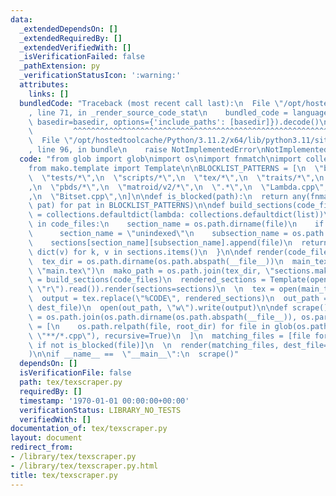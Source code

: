 ```yaml
---
data:
  _extendedDependsOn: []
  _extendedRequiredBy: []
  _extendedVerifiedWith: []
  _isVerificationFailed: false
  _pathExtension: py
  _verificationStatusIcon: ':warning:'
  attributes:
    links: []
  bundledCode: "Traceback (most recent call last):\n  File \"/opt/hostedtoolcache/Python/3.11.2/x64/lib/python3.11/site-packages/onlinejudge_verify/documentation/build.py\"\
    , line 71, in _render_source_code_stat\n    bundled_code = language.bundle(stat.path,\
    \ basedir=basedir, options={'include_paths': [basedir]}).decode()\n          \
    \         ^^^^^^^^^^^^^^^^^^^^^^^^^^^^^^^^^^^^^^^^^^^^^^^^^^^^^^^^^^^^^^^^^^^^^^^^^^^^^^^^^\n\
    \  File \"/opt/hostedtoolcache/Python/3.11.2/x64/lib/python3.11/site-packages/onlinejudge_verify/languages/python.py\"\
    , line 96, in bundle\n    raise NotImplementedError\nNotImplementedError\n"
  code: "from glob import glob\nimport os\nimport fnmatch\nimport collections\n\n\
    from mako.template import Template\n\nBLOCKLIST_PATTERNS = [\n  \"bits/*\",\n\
    \  \"tests/*\",\n  \"scripts/*\",\n  \"tex/*\",\n  \"traits/*\",\n  \"utils/*\"\
    ,\n  \"pbds/*\",\n  \"matroid/v2/*\",\n  \".*\",\n  \"Lambda.cpp\",\n  \"HashMap.cpp\"\
    ,\n  \"Bitset.cpp\",\n]\n\ndef is_blocked(path):\n  return any(fnmatch.fnmatch(path,\
    \ pat) for pat in BLOCKLIST_PATTERNS)\n\ndef build_sections(code_files):\n  sections\
    \ = collections.defaultdict(lambda: collections.defaultdict(list))\n  for file\
    \ in code_files:\n    section_name = os.path.dirname(file)\n    if not section_name:\n\
    \      section_name = \"unindexed\"\n    subsection_name = os.path.splitext(os.path.basename(file))[0]\n\
    \    sections[section_name][subsection_name].append(file)\n  return {\n    k:\
    \ dict(v) for k, v in sections.items()\n  }\n\ndef render(code_files, dest_file):\n\
    \  tex_dir = os.path.dirname(os.path.abspath(__file__))\n  main_tex = os.path.join(tex_dir,\
    \ \"main.tex\")\n  mako_path = os.path.join(tex_dir, \"sections.mako\")\n\n  sections\
    \ = build_sections(code_files)\n  rendered_sections = Template(open(mako_path,\
    \ \"r\").read()).render(sections=sections)\n  \n  tex = open(main_tex, \"r\").read()\n\
    \  output = tex.replace(\"%CODE\", rendered_sections)\n  out_path = os.path.join(tex_dir,\
    \ dest_file)\n  open(out_path, \"w\").write(output)\n\ndef scrape():\n  root_dir\
    \ = os.path.join(os.path.dirname(os.path.abspath(__file__)), os.pardir)\n  candidate_files\
    \ = [\n    os.path.relpath(file, root_dir) for file in glob(os.path.join(root_dir,\
    \ \"**/*.cpp\"), recursive=True)\n  ]\n  matching_files = [file for file in candidate_files\
    \ if not is_blocked(file)]\n  \n  render(matching_files, dest_file=\"result.tex\"\
    )\n\nif __name__ ==  \"__main__\":\n  scrape()"
  dependsOn: []
  isVerificationFile: false
  path: tex/texscraper.py
  requiredBy: []
  timestamp: '1970-01-01 00:00:00+00:00'
  verificationStatus: LIBRARY_NO_TESTS
  verifiedWith: []
documentation_of: tex/texscraper.py
layout: document
redirect_from:
- /library/tex/texscraper.py
- /library/tex/texscraper.py.html
title: tex/texscraper.py
---
```

